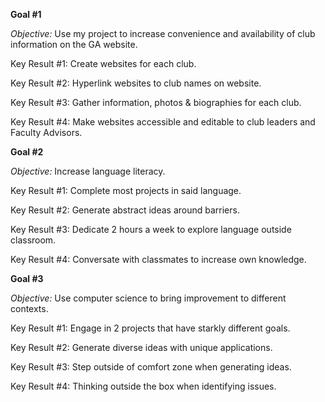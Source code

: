 **Goal #1**

_Objective:_ Use my project to increase convenience and availability of club information on the GA website. 

Key Result #1: Create websites for each club. 

Key Result #2: Hyperlink websites to club names on website. 

Key Result #3: Gather information, photos & biographies for each club. 

Key Result #4: Make websites accessible and editable to club leaders and Faculty Advisors. 





**Goal #2**

_Objective:_ Increase language literacy.

Key Result #1: Complete most projects in said language.

Key Result #2: Generate abstract ideas around barriers. 

Key Result #3: Dedicate 2 hours a week to explore language outside classroom.

Key Result #4: Conversate with classmates to increase own knowledge. 





**Goal #3**

_Objective:_ Use computer science to bring improvement to different contexts.

Key Result #1: Engage in 2 projects that have starkly different goals. 

Key Result #2: Generate diverse ideas with unique applications. 

Key Result #3: Step outside of comfort zone when generating ideas.

Key Result #4: Thinking outside the box when identifying issues. 

